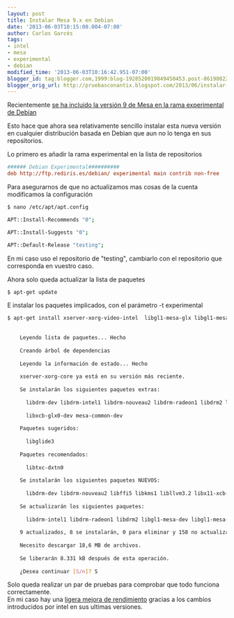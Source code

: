 ```yaml
---
layout: post
title: Instalar Mesa 9.x en Debian
date: '2013-06-03T10:15:00.004-07:00'
author: Carlos Garcés
tags:
- intel
- mesa
- experimental
- debian
modified_time: '2013-06-03T10:16:42.951-07:00'
blogger_id: tag:blogger.com,1999:blog-1928520019849450453.post-8619802290033514061
blogger_orig_url: http://pruebasconantix.blogspot.com/2013/06/instalar-mesa-9x-en-debian.html
---
```


Recientemente [se ha incluido la versión 9 de Mesa en la rama experimental de
Debían](http://packages.qa.debian.org/m/mesa/news/20130528T212711Z.html)  
  
Esto hace que ahora sea relativamente sencillo instalar esta nueva versión en
cualquier distribución basada en Debian que aun no lo tenga en sus
repositorios.  

<!-- leer mas -->
  
Lo primero es añadir la rama experimental en la lista de repositorios  

```INI
###### Debian Experimental##########
deb http://ftp.rediris.es/debian/ experimental main contrib non-free
```

Para asegurarnos de que no actualizamos mas cosas de la cuenta modificamos la
configuración  
  
```bash
$ nano /etc/apt/apt.config

APT::Install-Recommends "0";  

APT::Install-Suggests "0";  

APT::Default-Release "testing";  
```    

  
En mi caso uso el repositorio de "testing", cambiarlo con el repositorio que
corresponda en vuestro caso.  
  
Ahora solo queda actualizar la lista de paquetes  
  
```bash
$ apt-get update
```

E instalar los paquetes implicados, con el parámetro -t experimental  
  
```bash
$ apt-get install xserver-xorg-video-intel  libgl1-mesa-glx libgl1-mesa-dri xserver-xorg-core -t experimental
    
    
    Leyendo lista de paquetes... Hecho  
      
    Creando árbol de dependencias        
      
    Leyendo la información de estado... Hecho  
      
    xserver-xorg-core ya está en su versión más reciente.  
      
    Se instalarán los siguientes paquetes extras:  
      
      libdrm-dev libdrm-intel1 libdrm-nouveau2 libdrm-radeon1 libdrm2 libffi5 libgl1-mesa-dev libglapi-mesa libkms1 libllvm3.2 libx11-xcb-dev libxcb-dri2-0-dev  
      
      libxcb-glx0-dev mesa-common-dev  
      
    Paquetes sugeridos:  
      
      libglide3  
      
    Paquetes recomendados:  
      
      libtxc-dxtn0  
      
    Se instalarán los siguientes paquetes NUEVOS:  
      
      libdrm-dev libdrm-nouveau2 libffi5 libkms1 libllvm3.2 libx11-xcb-dev libxcb-dri2-0-dev libxcb-glx0-dev  
      
    Se actualizarán los siguientes paquetes:  
      
      libdrm-intel1 libdrm-radeon1 libdrm2 libgl1-mesa-dev libgl1-mesa-dri libgl1-mesa-glx libglapi-mesa mesa-common-dev xserver-xorg-video-intel  
      
    9 actualizados, 8 se instalarán, 0 para eliminar y 158 no actualizados.  
      
    Necesito descargar 18,6 MB de archivos.  
      
    Se liberarán 8.331 kB después de esta operación.  
      
    ¿Desea continuar [S/n]? S  
```
      
Solo queda realizar un par de pruebas para comprobar que todo funciona
correctamente.  
En mi caso hay una [ligera mejora de
rendimiento](http://openbenchmarking.org/result/1305294-FO-SNAVSUXA615)
gracias a los cambios introducidos por intel en sus ultimas versiones.  
